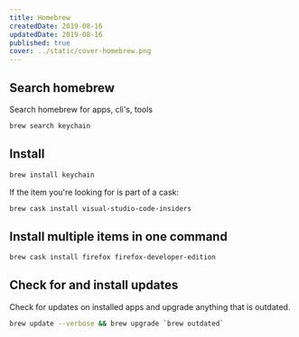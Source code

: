 ```yaml
---
title: Homebrew
createdDate: 2019-08-16
updatedDate: 2019-08-16
published: true
cover: ../static/cover-homebrew.png
---
```


## Search homebrew

Search homebrew for apps, cli's, tools

```bash
brew search keychain
```

## Install

```bash
brew install keychain
```

If the item you're looking for is part of a cask:

```bash
brew cask install visual-studio-code-insiders
```

## Install multiple items in one command

```bash
brew cask install firefox firefox-developer-edition
```

## Check for and install updates

Check for updates on installed apps and upgrade anything that is
outdated.

```bash
brew update --verbose && brew upgrade `brew outdated`
```
